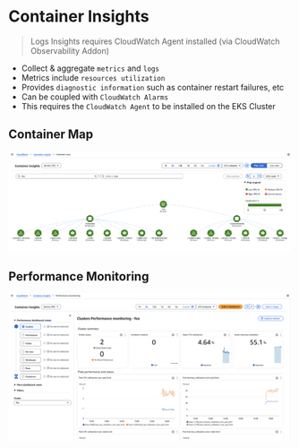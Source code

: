 # Container Insights

> Logs Insights requires CloudWatch Agent installed (via CloudWatch Observability Addon)

- Collect & aggregate `metrics` and `logs`
- Metrics include `resources utilization`
- Provides `diagnostic information` such as container restart failures, etc
- Can be coupled with `CloudWatch Alarms`
- This requires the `CloudWatch Agent` to be installed on the EKS Cluster

## Container Map

![Container Map](.images/container-insights-container-map.png)

## Performance Monitoring

![Performance Monitoring](.images/container-insights-performance-monitoring.png)
